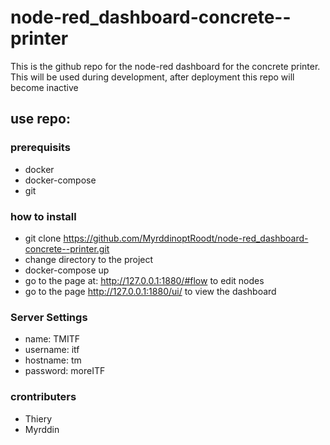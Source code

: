 # node-red_dashboard-concrete--printer
This is the github repo for the node-red dashboard for the concrete printer.
This will be used during development, after deployment this repo will become inactive

## use repo:
### prerequisits
* docker
* docker-compose
* git
### how to install
* git clone https://github.com/MyrddinoptRoodt/node-red_dashboard-concrete--printer.git
* change directory to the project
* docker-compose up
* go to the page at: http://127.0.0.1:1880/#flow to edit nodes
* go to the page http://127.0.0.1:1880/ui/ to view the dashboard 

### Server Settings
* name: TMITF
* username: itf
* hostname: tm
* password: moreITF

### crontributers
* Thiery
* Myrddin

